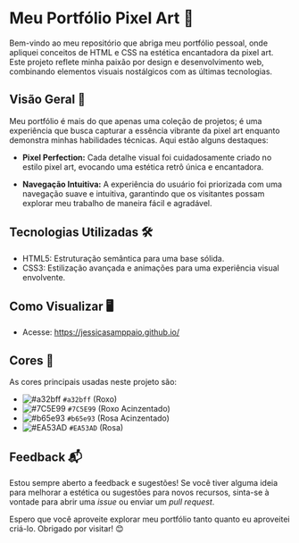 # Meu Portfólio Pixel Art 🎨

Bem-vindo ao meu repositório que abriga meu portfólio pessoal, onde apliquei conceitos de HTML e CSS na estética encantadora da pixel art. Este projeto reflete minha paixão por design e desenvolvimento web, combinando elementos visuais nostálgicos com as últimas tecnologias.

## Visão Geral 🚀

Meu portfólio é mais do que apenas uma coleção de projetos; é uma experiência que busca capturar a essência vibrante da pixel art enquanto demonstra minhas habilidades técnicas. Aqui estão alguns destaques:

- **Pixel Perfection:** Cada detalhe visual foi cuidadosamente criado no estilo pixel art, evocando uma estética retrô única e encantadora.

- **Navegação Intuitiva:** A experiência do usuário foi priorizada com uma navegação suave e intuitiva, garantindo que os visitantes possam explorar meu trabalho de maneira fácil e agradável.


## Tecnologias Utilizadas 🛠️

- HTML5: Estruturação semântica para uma base sólida.
- CSS3: Estilização avançada e animações para uma experiência visual envolvente.

## Como Visualizar 🖥️

- Acesse: https://jessicasamppaio.github.io/

## Cores 🌈

As cores principais usadas neste projeto são:

- ![#a32bff](https://via.placeholder.com/15/a32bff/000000?text=+) `#a32bff` (Roxo)
- ![#7C5E99](https://via.placeholder.com/15/7C5E99/000000?text=+) `#7C5E99` (Roxo Acinzentado)
- ![#b65e93](https://via.placeholder.com/15/b65e93/000000?text=+) `#b65e93` (Rosa Acinzentado)
- ![#EA53AD](https://via.placeholder.com/15/EA53AD/000000?text=+) `#EA53AD` (Rosa)

## Feedback 📬

Estou sempre aberto a feedback e sugestões! Se você tiver alguma ideia para melhorar a estética ou sugestões para novos recursos, sinta-se à vontade para abrir uma *issue* ou enviar um *pull request*.

Espero que você aproveite explorar meu portfólio tanto quanto eu aproveitei criá-lo. Obrigado por visitar! 😊
